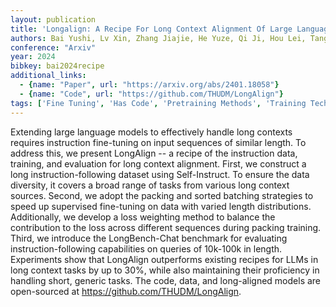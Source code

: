 ```yaml
---
layout: publication
title: 'Longalign: A Recipe For Long Context Alignment Of Large Language Models'
authors: Bai Yushi, Lv Xin, Zhang Jiajie, He Yuze, Qi Ji, Hou Lei, Tang Jie, Dong Yuxiao, Li Juanzi
conference: "Arxiv"
year: 2024
bibkey: bai2024recipe
additional_links:
  - {name: "Paper", url: "https://arxiv.org/abs/2401.18058"}
  - {name: "Code", url: "https://github.com/THUDM/LongAlign"}
tags: ['Fine Tuning', 'Has Code', 'Pretraining Methods', 'Training Techniques']
---
```

Extending large language models to effectively handle long contexts requires
instruction fine-tuning on input sequences of similar length. To address this,
we present LongAlign -- a recipe of the instruction data, training, and
evaluation for long context alignment. First, we construct a long
instruction-following dataset using Self-Instruct. To ensure the data
diversity, it covers a broad range of tasks from various long context sources.
Second, we adopt the packing and sorted batching strategies to speed up
supervised fine-tuning on data with varied length distributions. Additionally,
we develop a loss weighting method to balance the contribution to the loss
across different sequences during packing training. Third, we introduce the
LongBench-Chat benchmark for evaluating instruction-following capabilities on
queries of 10k-100k in length. Experiments show that LongAlign outperforms
existing recipes for LLMs in long context tasks by up to 30\%, while also
maintaining their proficiency in handling short, generic tasks. The code, data,
and long-aligned models are open-sourced at https://github.com/THUDM/LongAlign.
